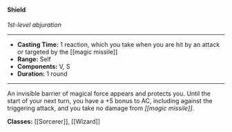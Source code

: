 #### Shield
*1st-level abjuration*
___
- **Casting Time:** 1 reaction, which you take when you are hit by an attack or targeted by the [[magic missile]]
- **Range:** Self
- **Components:** V, S
- **Duration:** 1 round
---
An invisible barrier of magical force appears and protects you. Until the start of your next turn, you have a +5 bonus to AC, including against the triggering attack, and you take no damage from *[[magic missile]]*.

**Classes:** [[Sorcerer]], [[Wizard]]